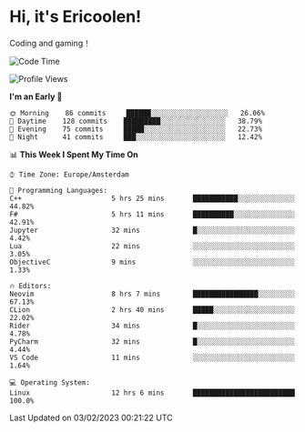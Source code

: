 # Hi, it's Ericoolen!
Coding and gaming！

<!--START_SECTION:waka-->
![Code Time](http://img.shields.io/badge/Code%20Time-660%20hrs%2056%20mins-blue)

![Profile Views](http://img.shields.io/badge/Profile%20Views-17-blue)

**I'm an Early 🐤** 

```text
🌞 Morning    86 commits     ██████░░░░░░░░░░░░░░░░░░░   26.06% 
🌆 Daytime    128 commits    █████████░░░░░░░░░░░░░░░░   38.79% 
🌃 Evening    75 commits     █████░░░░░░░░░░░░░░░░░░░░   22.73% 
🌙 Night      41 commits     ███░░░░░░░░░░░░░░░░░░░░░░   12.42%

```


📊 **This Week I Spent My Time On** 

```text
⌚︎ Time Zone: Europe/Amsterdam

💬 Programming Languages: 
C++                      5 hrs 25 mins       ███████████░░░░░░░░░░░░░░   44.82% 
F#                       5 hrs 11 mins       ██████████░░░░░░░░░░░░░░░   42.91% 
Jupyter                  32 mins             █░░░░░░░░░░░░░░░░░░░░░░░░   4.42% 
Lua                      22 mins             ░░░░░░░░░░░░░░░░░░░░░░░░░   3.05% 
ObjectiveC               9 mins              ░░░░░░░░░░░░░░░░░░░░░░░░░   1.33%

🔥 Editors: 
Neovim                   8 hrs 7 mins        ████████████████░░░░░░░░░   67.13% 
CLion                    2 hrs 40 mins       █████░░░░░░░░░░░░░░░░░░░░   22.02% 
Rider                    34 mins             █░░░░░░░░░░░░░░░░░░░░░░░░   4.78% 
PyCharm                  32 mins             █░░░░░░░░░░░░░░░░░░░░░░░░   4.44% 
VS Code                  11 mins             ░░░░░░░░░░░░░░░░░░░░░░░░░   1.64%

💻 Operating System: 
Linux                    12 hrs 6 mins       █████████████████████████   100.0%

```


 Last Updated on 03/02/2023 00:21:22 UTC
<!--END_SECTION:waka-->


